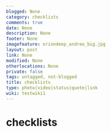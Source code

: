 ```yaml
---
blogged: None
category: checklists
comments: true
date: None
description: None
footer: None
imagefeature: oriondeep_andreo_big.jpg
layout: post
link: None
modified: None
otherlocations: None
private: false
tags: untagged, not-blogged
title: checklists
type: photo|video|status|quote|link
wiki: testwiki1
---
```

<!--summary-->



# checklists